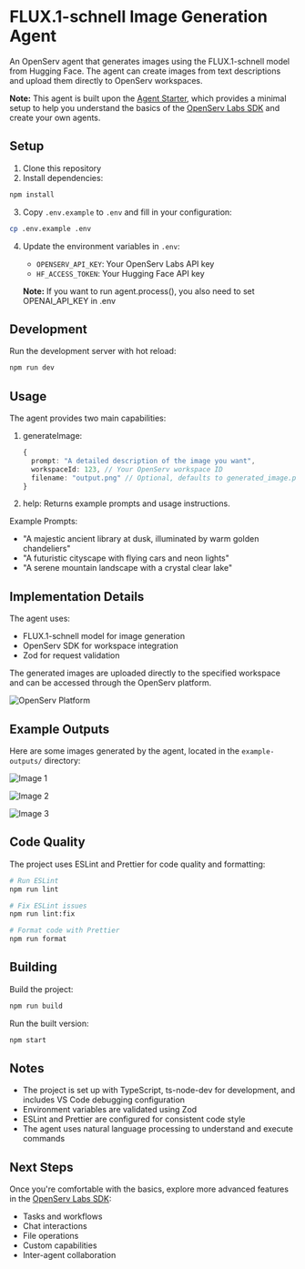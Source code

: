 # FLUX.1-schnell Image Generation Agent

An OpenServ agent that generates images using the FLUX.1-schnell model from Hugging Face. The agent can create images from text descriptions and upload them directly to OpenServ workspaces.


**Note:** This agent is built upon the [Agent Starter](https://github.com/openserv-labs/agent-starter), which provides a minimal setup to help you understand the basics of the [OpenServ Labs SDK](https://github.com/openserv-labs/sdk) and create your own agents.


## Setup

1. Clone this repository
2. Install dependencies:

```bash
npm install
```

3. Copy `.env.example` to `.env` and fill in your configuration:

```bash
cp .env.example .env
```

4. Update the environment variables in `.env`:
   - `OPENSERV_API_KEY`: Your OpenServ Labs API key
   - `HF_ACCESS_TOKEN`: Your Hugging Face API key

   **Note:** If you want to run agent.process(), you also need to set OPENAI_API_KEY in .env

## Development

Run the development server with hot reload:

```bash
npm run dev
```

## Usage

The agent provides two main capabilities:

1. generateImage:
   ```typescript
   {
     prompt: "A detailed description of the image you want",
     workspaceId: 123, // Your OpenServ workspace ID
     filename: "output.png" // Optional, defaults to generated_image.png
   }
   ```

2. help:
   Returns example prompts and usage instructions.

Example Prompts:
- "A majestic ancient library at dusk, illuminated by warm golden chandeliers"
- "A futuristic cityscape with flying cars and neon lights"
- "A serene mountain landscape with a crystal clear lake"

## Implementation Details

The agent uses:
- FLUX.1-schnell model for image generation
- OpenServ SDK for workspace integration
- Zod for request validation

The generated images are uploaded directly to the specified workspace and can be accessed through the OpenServ platform.

![OpenServ Platform](example-outputs/openserv-platform.png)

## Example Outputs

Here are some images generated by the agent, located in the `example-outputs/` directory:


![Image 1](example-outputs/ancient_castle_sunset.png)


![Image 2](example-outputs/stormy_skies_loch_ness.png)


![Image 3](example-outputs/misty_morning_highlands.png)


## Code Quality

The project uses ESLint and Prettier for code quality and formatting:

```bash
# Run ESLint
npm run lint

# Fix ESLint issues
npm run lint:fix

# Format code with Prettier
npm run format
```

## Building

Build the project:

```bash
npm run build
```

Run the built version:

```bash
npm start
```

## Notes

- The project is set up with TypeScript, ts-node-dev for development, and includes VS Code debugging configuration
- Environment variables are validated using Zod
- ESLint and Prettier are configured for consistent code style
- The agent uses natural language processing to understand and execute commands

## Next Steps

Once you're comfortable with the basics, explore more advanced features in the [OpenServ Labs SDK](https://github.com/openserv-labs/sdk):
- Tasks and workflows
- Chat interactions
- File operations
- Custom capabilities
- Inter-agent collaboration
